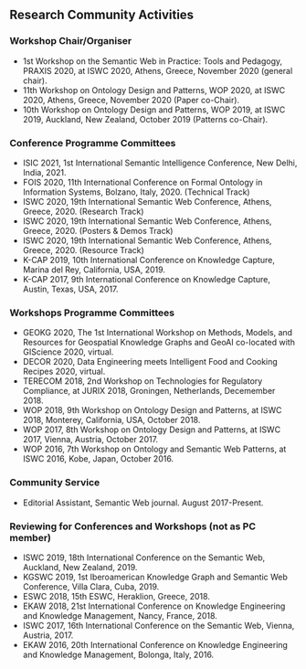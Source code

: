 ## Research Community Activities

### Workshop Chair/Organiser
* 1st Workshop on the Semantic Web in Practice: Tools and Pedagogy, PRAXIS 2020, at ISWC 2020, Athens, Greece, November 2020 (general chair).
* 11th Workshop on Ontology Design and Patterns, WOP 2020, at ISWC 2020, Athens, Greece, November 2020 (Paper co-Chair).
* 10th Workshop on Ontology Design and Patterns, WOP 2019, at ISWC 2019, Auckland, New Zealand, October 2019 (Patterns co-Chair).

### Conference Programme Committees
* ISIC 2021, 1st International Semantic Intelligence Conference, New Delhi, India, 2021.
* FOIS 2020, 11th International Conference on Formal Ontology in Information Systems, Bolzano, Italy, 2020. (Technical Track)
* ISWC 2020, 19th International Semantic Web Conference, Athens, Greece, 2020. (Research Track)
* ISWC 2020, 19th International Semantic Web Conference, Athens, Greece, 2020. (Posters \& Demos Track)
* ISWC 2020, 19th International Semantic Web Conference, Athens, Greece, 2020. (Resource Track)
* K-CAP 2019, 10th International Conference on Knowledge Capture, Marina del Rey, California, USA, 2019.
* K-CAP 2017, 9th International Conference on Knowledge Capture, Austin, Texas, USA, 2017.


### Workshops Programme Committees
* GEOKG 2020, The 1st International Workshop on Methods, Models, and Resources for Geospatial Knowledge Graphs and GeoAI co-located with GIScience 2020, virtual.
* DECOR 2020, Data Engineering meets Intelligent Food and Cooking Recipes 2020, virtual.
* TERECOM 2018, 2nd Workshop on Technologies for Regulatory Compliance, at JURIX 2018, Groningen, Netherlands, Decemember 2018. 
* WOP 2018, 9th Workshop on Ontology Design and Patterns, at ISWC 2018, Monterey, California, USA, October 2018.
* WOP 2017, 8th Workshop on Ontology Design and Patterns, at ISWC 2017, Vienna, Austria, October 2017.
* WOP 2016, 7th Workshop on Ontology and Semantic Web Patterns, at ISWC 2016, Kobe, Japan, October 2016.

### Community Service
* Editorial Assistant, Semantic Web journal. August 2017-Present.

### Reviewing for Conferences and Workshops (not as PC member)
* ISWC 2019, 18th International Conference on the Semantic Web, Auckland, New Zealand, 2019.
* KGSWC 2019, 1st Iberoamerican Knowledge Graph and Semantic Web Conference, Villa Clara, Cuba, 2019.
* ESWC 2018, 15th ESWC, Heraklion, Greece, 2018.
* EKAW 2018, 21st International Conference on Knowledge Engineering and Knowledge Management, Nancy, France, 2018.
* ISWC 2017, 16th International Conference on the Semantic Web, Vienna, Austria, 2017.
* EKAW 2016, 20th International Conference on Knowledge Engineering and Knowledge Management, Bolonga, Italy, 2016.












